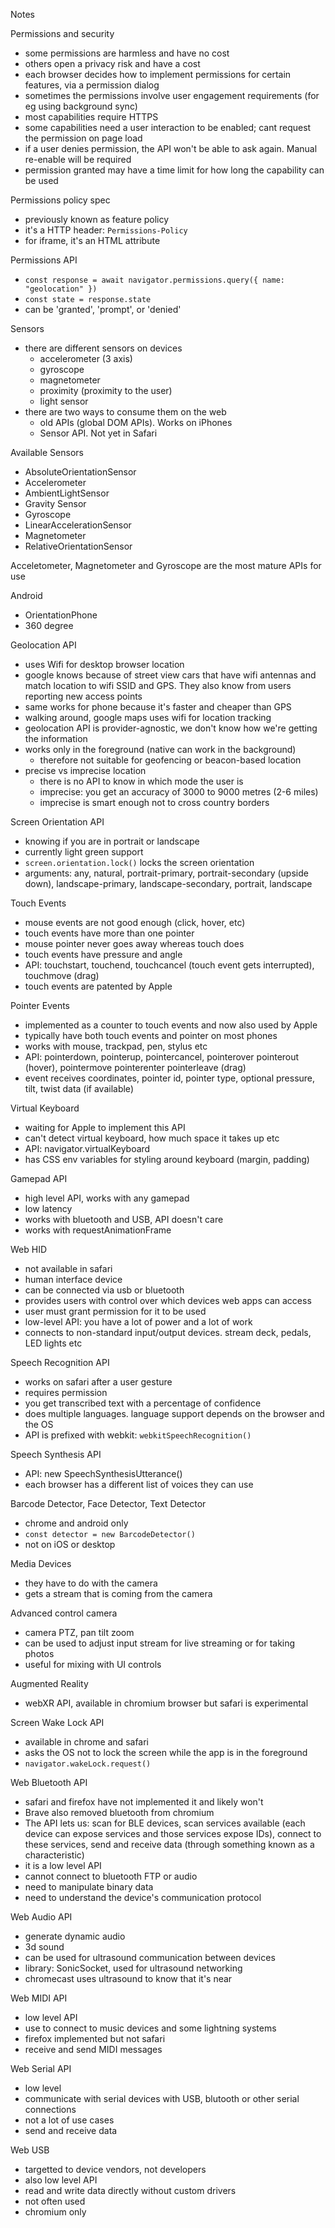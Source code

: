 Notes

Permissions and security

- some permissions are harmless and have no cost
- others open a privacy risk and have a cost
- each browser decides how to implement permissions for certain features, via a permission dialog
- sometimes the permissions involve user engagement requirements (for eg using background sync)
- most capabilities require HTTPS
- some capabilities need a user interaction to be enabled; cant request the permission on page load
- if a user denies permission, the API won't be able to ask again. Manual re-enable will be required
- permission granted may have a time limit for how long the capability can be used

Permissions policy spec

- previously known as feature policy
- it's a HTTP header: `Permissions-Policy`
- for iframe, it's an HTML attribute

Permissions API

- `const response = await navigator.permissions.query({ name: "geolocation" })`
- `const state = response.state`
- can be 'granted', 'prompt', or 'denied'

Sensors

- there are different sensors on devices
  - accelerometer (3 axis)
  - gyroscope
  - magnetometer
  - proximity (proximity to the user)
  - light sensor
- there are two ways to consume them on the web
  - old APIs (global DOM APIs). Works on iPhones
  - Sensor API. Not yet in Safari

Available Sensors

- AbsoluteOrientationSensor
- Accelerometer
- AmbientLightSensor
- Gravity Sensor
- Gyroscope
- LinearAccelerationSensor
- Magnetometer
- RelativeOrientationSensor

Acceletometer, Magnetometer and Gyroscope are the most mature APIs for use

Android

- OrientationPhone
- 360 degree

Geolocation API

- uses Wifi for desktop browser location
- google knows because of street view cars that have wifi antennas and match location to wifi SSID and GPS. They also know from users reporting new access points
- same works for phone because it's faster and cheaper than GPS
- walking around, google maps uses wifi for location tracking
- geolocation API is provider-agnostic, we don't know how we're getting the information
- works only in the foreground (native can work in the background)
  - therefore not suitable for geofencing or beacon-based location
- precise vs imprecise location
  - there is no API to know in which mode the user is
  - imprecise: you get an accuracy of 3000 to 9000 metres (2-6 miles)
  - imprecise is smart enough not to cross country borders

Screen Orientation API

- knowing if you are in portrait or landscape
- currently light green support
- `screen.orientation.lock()` locks the screen orientation
- arguments: any, natural, portrait-primary, portrait-secondary (upside down), landscape-primary, landscape-secondary, portrait, landscape

Touch Events

- mouse events are not good enough (click, hover, etc)
- touch events have more than one pointer
- mouse pointer never goes away whereas touch does
- touch events have pressure and angle
- API: touchstart, touchend, touchcancel (touch event gets interrupted), touchmove (drag)
- touch events are patented by Apple

Pointer Events

- implemented as a counter to touch events and now also used by Apple
- typically have both touch events and pointer on most phones
- works with mouse, trackpad, pen, stylus etc
- API: pointerdown, pointerup, pointercancel, pointerover pointerout (hover), pointermove pointerenter pointerleave (drag)
- event receives coordinates, pointer id, pointer type, optional pressure, tilt, twist data (if available)

Virtual Keyboard

- waiting for Apple to implement this API
- can't detect virtual keyboard, how much space it takes up etc
- API: navigator.virtualKeyboard
- has CSS env variables for styling around keyboard (margin, padding)

Gamepad API

- high level API, works with any gamepad
- low latency
- works with bluetooth and USB, API doesn't care
- works with requestAnimationFrame

Web HID

- not available in safari
- human interface device
- can be connected via usb or bluetooth
- provides users with control over which devices web apps can access
- user must grant permission for it to be used
- low-level API: you have a lot of power and a lot of work
- connects to non-standard input/output devices. stream deck, pedals, LED lights etc

Speech Recognition API

- works on safari after a user gesture
- requires permission
- you get transcribed text with a percentage of confidence
- does multiple languages. language support depends on the browser and the OS
- API is prefixed with webkit: `webkitSpeechRecognition()`

Speech Synthesis API

- API: new SpeechSynthesisUtterance()
- each browser has a different list of voices they can use

Barcode Detector, Face Detector, Text Detector

- chrome and android only
- `const detector = new BarcodeDetector()`
- not on iOS or desktop

Media Devices

- they have to do with the camera
- gets a stream that is coming from the camera

Advanced control camera

- camera PTZ, pan tilt zoom
- can be used to adjust input stream for live streaming or for taking photos
- useful for mixing with UI controls

Augmented Reality

- webXR API, available in chromium browser but safari is experimental

Screen Wake Lock API

- available in chrome and safari
- asks the OS not to lock the screen while the app is in the foreground
- `navigator.wakeLock.request()`

Web Bluetooth API

- safari and firefox have not implemented it and likely won't
- Brave also removed bluetooth from chromium
- The API lets us: scan for BLE devices, scan services available (each device can expose services and those services expose IDs), connect to these services, send and receive data (through something known as a characteristic)
- it is a low level API
- cannot connect to bluetooth FTP or audio
- need to manipulate binary data
- need to understand the device's communication protocol

Web Audio API

- generate dynamic audio
- 3d sound
- can be used for ultrasound communication between devices
- library: SonicSocket, used for ultrasound networking
- chromecast uses ultrasound to know that it's near

Web MIDI API

- low level API
- use to connect to music devices and some lightning systems
- firefox implemented but not safari
- receive and send MIDI messages

Web Serial API

- low level
- communicate with serial devices with USB, blutooth or other serial connections
- not a lot of use cases
- send and receive data

Web USB

- targetted to device vendors, not developers
- also low level API
- read and write data directly without custom drivers
- not often used
- chromium only
